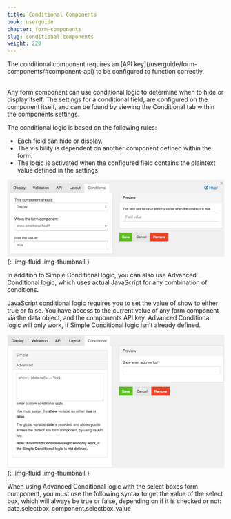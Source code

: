 ```yaml
---
title: Conditional Components
book: userguide
chapter: form-components
slug: conditional-components
weight: 220
---
```

<div class="note" markdown="1">
  The conditional component requires an [API key](/userguide/form-components/#component-api) to be configured to function correctly.
</div><br>


Any form component can use conditional logic to determine when to hide or display itself. The settings for a conditional
field, are configured on the component itself, and can be found by viewing the Conditional tab within the components
settings.

The conditional logic is based on the following rules:

 - Each field can hide or display.
 - The visibility is dependent on another component defined within the form.
 - The logic is activated when the configured field contains the plaintext value defined in the settings.

![](/assets/img/conditional-components.png){: .img-fluid .img-thumbnail }

In addition to Simple Conditional logic, you can also use Advanced Conditional logic, which uses actual JavaScript for
any combination of conditions.

JavaScript conditional logic requires you to set the value of show to either true or false. You have access to the
current value of any form component via the data object, and the components API key. Advanced Conditional logic will
only work, if Simple Conditional logic isn't already defined.

![](/assets/img/conditional-components2.png){: .img-fluid .img-thumbnail }

<div class="note" markdown="1">
  When using Advanced Conditional logic with the select boxes form component, you must use the following syntax to get
  the value of the select box, which will always be true or false, depending on if it is checked or not:
  data.selectbox_component.selectbox_value
</div><br>
